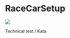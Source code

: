 RaceCarSetup
============

<img src="https://ci.appveyor.com/api/projects/status/e9ildc67bte7ae62">

Technical test / Kata
